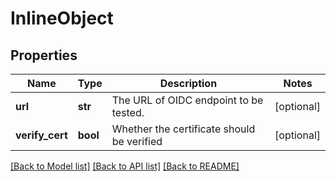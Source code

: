 # InlineObject


## Properties
Name | Type | Description | Notes
------------ | ------------- | ------------- | -------------
**url** | **str** | The URL of OIDC endpoint to be tested. | [optional] 
**verify_cert** | **bool** | Whether the certificate should be verified | [optional] 

[[Back to Model list]](../README.md#documentation-for-models) [[Back to API list]](../README.md#documentation-for-api-endpoints) [[Back to README]](../README.md)


